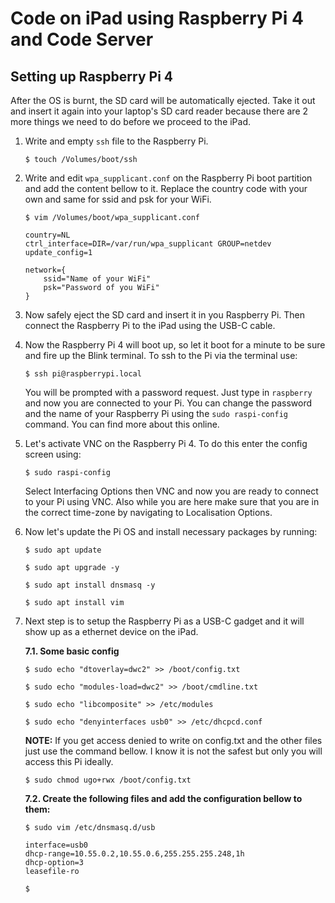# Code on iPad using Raspberry Pi 4 and Code Server

## Setting up Raspberry Pi 4

After the OS is burnt, the SD card will be automatically ejected. Take it out and insert it again into your laptop's SD card reader because there are 2 more things we need to do before we proceed to the iPad.

1.  Write and empty `ssh` file to the Raspberry Pi.

    `$ touch /Volumes/boot/ssh`

2.  Write and edit `wpa_supplicant.conf` on the Raspberry Pi boot partition and add the content bellow to it. Replace the country code with your own and same for ssid and psk for your WiFi.

    `$ vim /Volumes/boot/wpa_supplicant.conf`

    ```
    country=NL
    ctrl_interface=DIR=/var/run/wpa_supplicant GROUP=netdev
    update_config=1

    network={
        ssid="Name of your WiFi"
        psk="Password of you WiFi"
    }
    ```

3.  Now safely eject the SD card and insert it in you Raspberry Pi. Then connect the Raspberry Pi to the iPad using the USB-C cable.

4.  Now the Raspberry Pi 4 will boot up, so let it boot for a minute to be sure and fire up the Blink terminal. To ssh to the Pi via the terminal use:

    `$ ssh pi@raspberrypi.local`

    You will be prompted with a password request. Just type in `raspberry` and now you are connected to your Pi. You can change the password and the name of your Raspberry Pi using the `sudo raspi-config` command. You can find more about this online.

5.  Let's activate VNC on the Raspberry Pi 4. To do this enter the config screen using:

    `$ sudo raspi-config`

    Select Interfacing Options then VNC and now you are ready to connect to your Pi using VNC.
    Also while you are here make sure that you are in the correct time-zone by navigating to Localisation Options.

6.  Now let's update the Pi OS and install necessary packages by running:

    `$ sudo apt update`

    `$ sudo apt upgrade -y`

    `$ sudo apt install dnsmasq -y`

    `$ sudo apt install vim`

7.  Next step is to setup the Raspberry Pi as a USB-C gadget and it will show up as a ethernet device on the iPad.

    **7.1. Some basic config**

    `$ sudo echo "dtoverlay=dwc2" >> /boot/config.txt`

    `$ sudo echo "modules-load=dwc2" >> /boot/cmdline.txt`

    `$ sudo echo "libcomposite" >> /etc/modules`

    `$ sudo echo "denyinterfaces usb0" >> /etc/dhcpcd.conf`

    **NOTE:** If you get access denied to write on config.txt and the other files just use the command bellow. I know it is not the safest but only you will access this Pi ideally.

    `$ sudo chmod ugo+rwx /boot/config.txt`

    **7.2. Create the following files and add the configuration bellow to them:**

    `$ sudo vim /etc/dnsmasq.d/usb`

    ```
    interface=usb0
    dhcp-range=10.55.0.2,10.55.0.6,255.255.255.248,1h
    dhcp-option=3
    leasefile-ro
    ```

    `$ `
